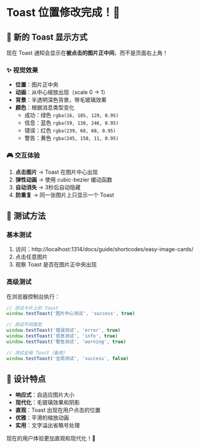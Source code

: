 # Toast 位置修改完成！🎯

## 🎉 新的 Toast 显示方式

现在 Toast 通知会显示在**被点击的图片正中间**，而不是页面右上角！

### ✨ 视觉效果

- **位置**：图片正中央
- **动画**：从中心缩放出现（scale 0 → 1）
- **背景**：半透明深色背景，带毛玻璃效果
- **颜色**：根据消息类型变化
  - 成功：绿色 `rgba(16, 185, 129, 0.95)`
  - 信息：蓝色 `rgba(59, 130, 246, 0.95)`
  - 错误：红色 `rgba(239, 68, 68, 0.95)`
  - 警告：黄色 `rgba(245, 158, 11, 0.95)`

### 🎮 交互体验

1. **点击图片** → Toast 在图片中心出现
2. **弹性动画** → 使用 cubic-bezier 缓动函数
3. **自动消失** → 3秒后自动隐藏
4. **防重复** → 同一张图片上只显示一个 Toast

## 🧪 测试方法

### 基本测试
1. 访问：http://localhost:1314/docs/guide/shortcodes/easy-image-cards/
2. 点击任意图片
3. 观察 Toast 是否在图片正中央出现

### 高级测试
在浏览器控制台执行：

```javascript
// 测试卡片上的 Toast
window.testToast('图片中心测试', 'success', true)

// 测试不同类型
window.testToast('错误测试', 'error', true)
window.testToast('信息测试', 'info', true)
window.testToast('警告测试', 'warning', true)

// 测试全局 Toast（备用）
window.testToast('全局测试', 'success', false)
```

## 🎨 设计特点

- **响应式**：自适应图片大小
- **现代化**：毛玻璃效果和阴影
- **直观**：Toast 出现在用户点击的位置
- **优雅**：平滑的缩放动画
- **实用**：文字溢出省略号处理

现在的用户体验更加直观和现代化！🚀